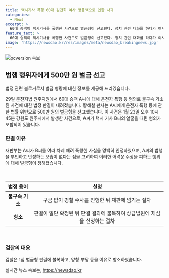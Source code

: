 ```yaml
---
title: 택시기사 폭행 60대 김건희 여사 명품백으로 인한 사과
categories:
  - News
excerpt: >
  60대 승객이 택시기사를 폭행한 사건으로 벌금형이 선고됐다. 정치 관련 대화를 하다가 여사의 명품가방 발언에 화가 난 승객이 기사를 여러 차례 때렸다. 재판부는 폭행 사실을 명백히 인정하며 피고인의 반성이 없는 점을 고려해 벌금 500만 원을 선고했다. A씨는 판결에 불복하여 항소하고 있다. The incident involving a 60-year-old passenger assaulting a taxi driver has resulted in a fine being imposed. The passenger became irate over a conversation about a politician and repeatedly struck the driver after expressing disapproval of a certain ladys designer bag. The court recognized the clear evidence of the assault and imposed a fine of 5 million KRW, taking into account the lack of remorse shown by the perpetrator. The accused, A, has appealed the decision, citing unfair sentencing.
feature_text: >
  60대 승객이 택시기사를 폭행한 사건으로 벌금형이 선고됐다. 정치 관련 대화를 하다가 여사의 명품가방 발언에 화가 난 승객이 기사를 여러 차례 때렸다. 재판부는 폭행 사실을 명백히 인정하며 피고인의 반성이 없는 점을 고려해 벌금 500만 원을 선고했다. A씨는 판결에 불복하여 항소하고 있다. The incident involving a 60-year-old passenger assaulting a taxi driver has resulted in a fine being imposed. The passenger became irate over a conversation about a politician and repeatedly struck the driver after expressing disapproval of a certain ladys designer bag. The court recognized the clear evidence of the assault and imposed a fine of 5 million KRW, taking into account the lack of remorse shown by the perpetrator. The accused, A, has appealed the decision, citing unfair sentencing.
image: 'https://newsdao.kr/res/images/meta/newsdao_breakingnews.jpg'
---
```


<p><img src="https://newsdao.kr/res/images/meta/newsdao_breakingnews.jpg" alt="pcversion 속보" /></p>

<h2 data-ke-size="size26">범행 행위자에게 500만 원 벌금 선고</h2>

<p>법정 관련 블로거로서 벌금 형량에 대한 정보를 제공해 드리겠습니다.</p>

<p data-ke-size="size16">29일 춘천지법 원주지원에서 60대 승객 A씨에 대해 운전자 폭행 등 혐의로 불구속 기소된 사건에 대한 법정 판결이 내려졌습니다. 황해철 판사는 A씨에게 운전자 폭행 등에 관한 법률 위반으로 500만 원의 벌금형을 선고했습니다. 이 사건은 1월 23일 오후 10시 45분 강원도 원주시에서 발생한 사건으로, A씨가 택시 기사 B씨의 얼굴을 때린 혐의가 포함되어 있습니다.</p>

<h3>판결 이유</h3>

<p data-ke-size="size16">재판부는 A씨가 B씨를 여러 차례 때려 폭행한 사실을 명백히 인정하였으며, A씨의 범행을 부인하고 반성하는 모습이 없다는 점을 고려하여 이러한 어려운 주장을 피하는 행위에 대해 벌금형이 정해졌습니다.</p>

<p data-ke-size="size16">&nbsp;</p>

<table>
    <thead>
        <tr>
            <th style="text-align: center; height: 17px;"><b>법정 용어</b></th>
            <th style="text-align: center; height: 17px;"><b>설명</b></th>
        </tr>
    </thead>
    <tbody>
        <tr>
            <td style="text-align: center; height: 17px;"><b>불구속 기소</b></td>
            <td style="text-align: center; height: 17px;">구금 없이 경찰 수사를 진행한 뒤 재판에 넘기는 절차</td>
        </tr>
        <tr>
            <td style="text-align: center; height: 17px;"><b>항소</b></td>
            <td style="text-align: center; height: 17px;">판결이 일단 확정된 뒤 판결 결과에 불복하여 상급법원에 재심을 신청하는 절차</td>
        </tr>
    </tbody>
</table>

<p data-ke-size="size16">&nbsp;</p>

<h3>검찰의 대응</h3>

<p data-ke-size="size16">검찰은 1심 벌금형 판결에 불복하고, 양형 부당 등을 이유로 항소하였습니다.</p>
실시간 뉴스 속보는, <a href="https://newsdao.kr" rel="dofollow">https://newsdao.kr</a>


